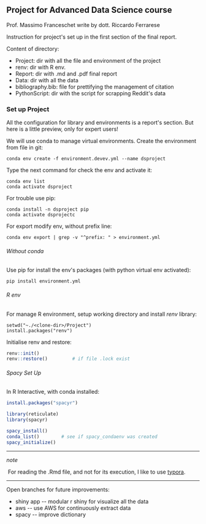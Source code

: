 

## Project for Advanced Data Science course

Prof. Massimo Franceschet
write by dott. Riccardo Ferrarese



Instruction for project's set up in the first section of the final report.

Content of directory: 
-  Project: dir with all the file and environment of the project 
  - renv: dir with R env.  
  - Report: dir with .md and .pdf final report
  - Data: dir with all the data 
  - bibliography.bib: file for prettifying the management of citation
- PythonScript: dir with the script for scrapping Reddit's data 



### Set up Project

All the configuration for library and environments is a report's section. But here is a little preview, only for expert users!

We will use conda to manage virtual environments. Create the environment from file in git: 

```shell
conda env create -f environment.devev.yml --name dsproject
```

Type the next command for check the env and activate it: 

```shell
conda env list
conda activate dsproject
```

For trouble use pip: 

```shell
conda install -n dsproject pip
conda activate dsprojectc
```

For export modify env, without prefix line: 

```{shell}
conda env export | grep -v "^prefix: " > environment.yml
```



###### Without conda

Use pip for install the  env's packages (with python virtual env activated):

```{shell
pip install environment.yml
```



###### R env 

For manage R environment, setup working directory and install _renv_ library: 

```shell
setwd("~./<clone-dir>/Project")
install.packages("renv")
```

Initialise renv and restore: 

```r
renv::init()
renv::restore()			# if file .lock exist 
```



###### Spacy Set Up

In R Interactive, with conda installed: 

```r
install.packages("spacyr")

library(reticulate)
library(spacyr)

spacy_install()
conda_list()		# see if spacy_condaenv was created 
spacy_initialize()
```





---

_note_ 

​	For reading the .Rmd file, and not for its execution, I like to use [typora](https://typora.io/).



---

Open branches for future improvements: 

- shiny app -- modular r shiny for visualize all the data 
- aws -- use AWS for continuously extract data
- spacy -- improve dictionary

